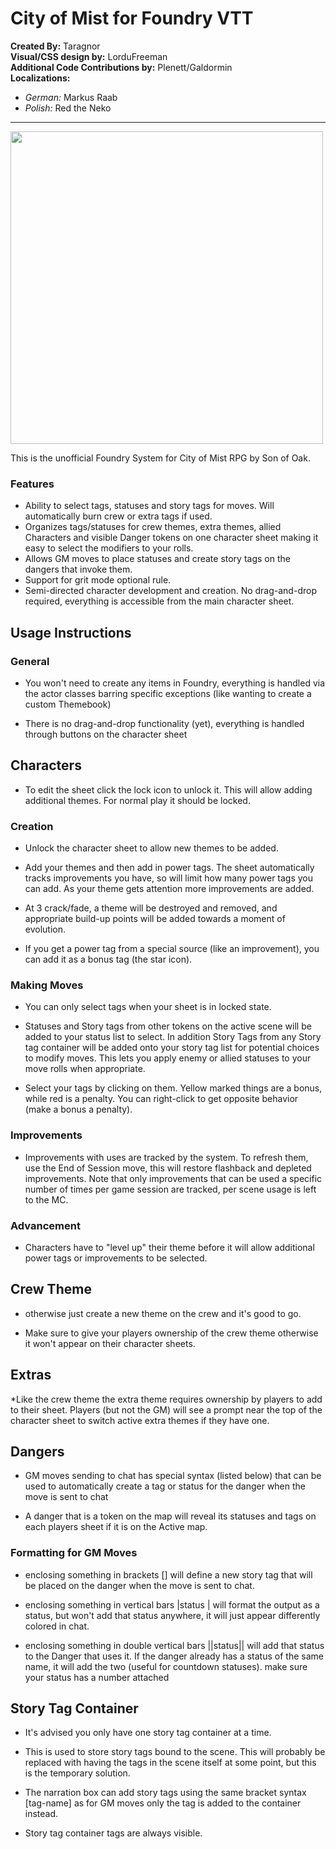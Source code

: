 # City of Mist for Foundry VTT
**Created By:** Taragnor <br>
**Visual/CSS design by:** LorduFreeman <br>
**Additional Code Contributions by:** Plenett/Galdormin <br>
**Localizations:** 
* *German:* Markus Raab
* *Polish:* Red the Neko
<hr>
<div>
<img src="https://user-images.githubusercontent.com/31339311/145990040-37c04157-6048-411e-8628-ed62a4d7a082.jpg" height=500px>
</div>

This is the unofficial Foundry System for City of Mist RPG by Son of Oak.

### Features

* Ability to select tags, statuses and story tags for moves. Will automatically burn crew or extra tags if used. 
* Organizes tags/statuses for crew themes, extra themes, allied Characters and visible Danger tokens on one character sheet making it easy to select the modifiers to your rolls. 
* Allows GM moves to place statuses and create story tags on the dangers that invoke them. 
* Support for grit mode optional rule.
* Semi-directed character development and creation. No drag-and-drop required, everything is accessible from the main character sheet. 


## Usage Instructions

### General

* You won't need to create any items in Foundry, everything is handled via the actor classes barring specific exceptions (like wanting to create a custom Themebook)

* There is no drag-and-drop functionality (yet), everything is handled through buttons on the character sheet

## Characters

* To edit the sheet click the lock icon to unlock it. This will allow adding additional themes. For normal play it should be locked.

### Creation

* Unlock the character sheet to allow new themes to be added.

* Add your themes and then add in power tags. The sheet automatically tracks improvements you have, so will limit how many power tags you can add. As your theme gets attention more improvements are added.

* At 3 crack/fade, a theme will be destroyed and removed, and appropriate build-up points will be added towards a moment of evolution. 

* If you get a power tag from a special source (like an improvement), you can add it as a bonus tag (the star icon).

### Making Moves

* You can only select tags when your sheet is in locked state.

* Statuses and Story tags from other tokens on the active scene will be added to your status list to select. In addition Story Tags from any Story tag container will be added onto your story tag list for potential choices to modify moves. This lets you apply enemy or allied statuses to your move rolls when appropriate.

* Select your tags by clicking on them. Yellow marked things are a bonus, while red is a penalty. You can right-click to get opposite behavior (make a bonus a penalty).

### Improvements

* Improvements with uses are tracked by the system. To refresh them, use the End of Session move, this will restore flashback and depleted improvements. Note that only improvements that can be used a specific number of times per game session are tracked, per scene usage is left to the MC.

### Advancement

* Characters have to "level up" their theme before it will allow additional power tags or improvements to be selected. 

## Crew Theme

* otherwise just create a new theme on the crew and it's good to go.

* Make sure to give your players ownership of the crew theme otherwise it won't appear on their character sheets.


## Extras

*Like the crew theme the extra theme requires ownership by players to add to their sheet. Players (but not the GM) will see a prompt near the top of the character sheet to switch active extra themes if they have one.

## Dangers

* GM moves sending to chat has special syntax (listed below) that can be used to automatically create a tag or status for the danger when the move is sent to chat

* A danger that is a token on the map will reveal its statuses and tags on each players sheet if it is on the Active map.

### Formatting for GM Moves

* enclosing something in brackets [] will define a new story tag that will be placed on the danger when the move is sent to chat.

* enclosing something in vertical bars |status | will format the output as a status, but won't add that status anywhere, it will just appear differently colored in chat.

* enclosing something in double vertical bars ||status|| will add that status to the Danger that uses it. If the danger already has a status of the same name, it will add the two (useful for countdown statuses). make sure your status has a number attached

## Story Tag Container

* It's advised you only have one story tag container at a time.

* This is used to store story tags bound to the scene. This will probably be replaced with having the tags in the scene itself at some point, but this is the temporary solution.

* The narration box can add story tags using the same bracket syntax [tag-name] as for GM moves only the tag is added to the container instead.

* Story tag container tags are always visible.
